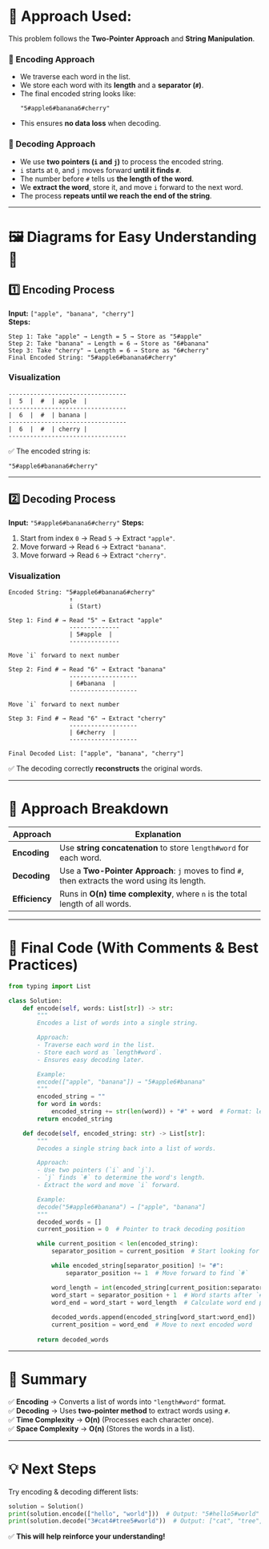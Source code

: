 # **📌 Approach Used:**
This problem follows the **Two-Pointer Approach** and **String Manipulation**.

### **🔹 Encoding Approach**
- We traverse each word in the list.
- We store each word with its **length** and a **separator (`#`)**.
- The final encoded string looks like:  
  ```plaintext
  "5#apple6#banana6#cherry"
  ```
- This ensures **no data loss** when decoding.

### **🔹 Decoding Approach**
- We use **two pointers (`i` and `j`)** to process the encoded string.
- `i` starts at `0`, and `j` moves forward **until it finds `#`**.
- The number before `#` tells us **the length of the word**.
- We **extract the word**, store it, and move `i` forward to the next word.
- The process **repeats until we reach the end of the string**.

---

# **🖼️ Diagrams for Easy Understanding** 🎨

## **1️⃣ Encoding Process**  
**Input:** `["apple", "banana", "cherry"]`  
**Steps:**
```
Step 1: Take "apple" → Length = 5 → Store as "5#apple"
Step 2: Take "banana" → Length = 6 → Store as "6#banana"
Step 3: Take "cherry" → Length = 6 → Store as "6#cherry"
Final Encoded String: "5#apple6#banana6#cherry"
```

### **Visualization**
```
---------------------------------
|  5  |  #  | apple  | 
---------------------------------
|  6  |  #  | banana |
---------------------------------
|  6  |  #  | cherry |
---------------------------------
```
✅ The encoded string is:  
```plaintext
"5#apple6#banana6#cherry"
```

---

## **2️⃣ Decoding Process**
**Input:** `"5#apple6#banana6#cherry"`
**Steps:**
1. Start from index `0` → Read `5` → Extract `"apple"`.
2. Move forward → Read `6` → Extract `"banana"`.
3. Move forward → Read `6` → Extract `"cherry"`.

### **Visualization**
```
Encoded String: "5#apple6#banana6#cherry"
                 ↑
                 i (Start)
                 
Step 1: Find # → Read "5" → Extract "apple"
                 --------------
                 | 5#apple  |  
                 --------------

Move `i` forward to next number

Step 2: Find # → Read "6" → Extract "banana"
                 -------------------
                 | 6#banana  |  
                 -------------------

Move `i` forward to next number

Step 3: Find # → Read "6" → Extract "cherry"
                 -------------------
                 | 6#cherry  |  
                 -------------------

Final Decoded List: ["apple", "banana", "cherry"]
```
✅ The decoding correctly **reconstructs** the original words.

---

# **🚀 Approach Breakdown**
| Approach | Explanation |
|----------|------------|
| **Encoding** | Use **string concatenation** to store `length#word` for each word. |
| **Decoding** | Use a **Two-Pointer Approach**: `j` moves to find `#`, then extracts the word using its length. |
| **Efficiency** | Runs in **O(n) time complexity**, where `n` is the total length of all words. |

---

# **📝 Final Code (With Comments & Best Practices)**
```python
from typing import List

class Solution:
    def encode(self, words: List[str]) -> str:
        """
        Encodes a list of words into a single string.

        Approach:
        - Traverse each word in the list.
        - Store each word as `length#word`.
        - Ensures easy decoding later.

        Example:
        encode(["apple", "banana"]) → "5#apple6#banana"
        """
        encoded_string = ""
        for word in words:
            encoded_string += str(len(word)) + "#" + word  # Format: length#word
        return encoded_string

    def decode(self, encoded_string: str) -> List[str]:
        """
        Decodes a single string back into a list of words.

        Approach:
        - Use two pointers (`i` and `j`).
        - `j` finds `#` to determine the word's length.
        - Extract the word and move `i` forward.

        Example:
        decode("5#apple6#banana") → ["apple", "banana"]
        """
        decoded_words = []
        current_position = 0  # Pointer to track decoding position

        while current_position < len(encoded_string):
            separator_position = current_position  # Start looking for `#`

            while encoded_string[separator_position] != "#":
                separator_position += 1  # Move forward to find `#`

            word_length = int(encoded_string[current_position:separator_position])  # Extract length
            word_start = separator_position + 1  # Word starts after `#`
            word_end = word_start + word_length  # Calculate word end position
            
            decoded_words.append(encoded_string[word_start:word_end])  # Extract and store word
            current_position = word_end  # Move to next encoded word
        
        return decoded_words
```

---

# **🎯 Summary**
✅ **Encoding** → Converts a list of words into `"length#word"` format.  
✅ **Decoding** → Uses **two-pointer method** to extract words using `#`.  
✅ **Time Complexity** → **O(n)** (Processes each character once).  
✅ **Space Complexity** → **O(n)** (Stores the words in a list).  

---

# **💡 Next Steps**
Try encoding & decoding different lists:
```python
solution = Solution()
print(solution.encode(["hello", "world"]))  # Output: "5#hello5#world"
print(solution.decode("3#cat4#tree5#world"))  # Output: ["cat", "tree", "world"]
```
✅ **This will help reinforce your understanding!**  
